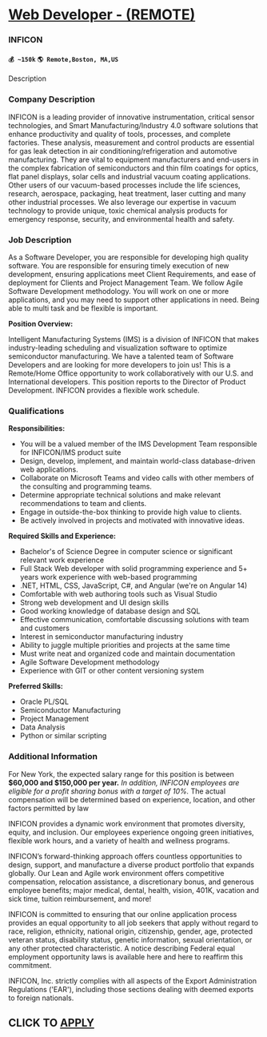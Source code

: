 # [Web Developer - (REMOTE)](https://www.remotewlb.com/apply/web-developer-remote-73950)  
### INFICON  
#### `💰 ~150k` `🌎 Remote,Boston, MA,US`  

Description

### Company Description

INFICON is a leading provider of innovative instrumentation, critical sensor technologies, and Smart Manufacturing/Industry 4.0 software solutions that enhance productivity and quality of tools, processes, and complete factories. These analysis, measurement and control products are essential for gas leak detection in air conditioning/refrigeration and automotive manufacturing. They are vital to equipment manufacturers and end-users in the complex fabrication of semiconductors and thin film coatings for optics, flat panel displays, solar cells and industrial vacuum coating applications. Other users of our vacuum-based processes include the life sciences, research, aerospace, packaging, heat treatment, laser cutting and many other industrial processes. We also leverage our expertise in vacuum technology to provide unique, toxic chemical analysis products for emergency response, security, and environmental health and safety.

### Job Description

As a Software Developer, you are responsible for developing high quality software. You are responsible for ensuring timely execution of new development, ensuring applications meet Client Requirements, and ease of deployment for Clients and Project Management Team. We follow Agile Software Development methodology. You will work on one or more applications, and you may need to support other applications in need. Being able to multi task and be flexible is important.

 **Position Overview:**

Intelligent Manufacturing Systems (IMS) is a division of INFICON that makes industry-leading scheduling and visualization software to optimize semiconductor manufacturing. We have a talented team of Software Developers and are looking for more developers to join us! This is a Remote/Home Office opportunity to work collaboratively with our U.S. and International developers. This position reports to the Director of Product Development. INFICON provides a flexible work schedule.

### Qualifications

 **Responsibilities:**

  * You will be a valued member of the IMS Development Team responsible for INFICON/IMS product suite
  * Design, develop, implement, and maintain world-class database-driven web applications.
  * Collaborate on Microsoft Teams and video calls with other members of the consulting and programming teams.
  * Determine appropriate technical solutions and make relevant recommendations to team and clients.
  * Engage in outside-the-box thinking to provide high value to clients.
  * Be actively involved in projects and motivated with innovative ideas.

 **Required Skills and Experience:**

  * Bachelor's of Science Degree in computer science or significant relevant work experience
  * Full Stack Web developer with solid programming experience and 5+ years work experience with web-based programming
  * .NET, HTML, CSS, JavaScript, C#, and Angular (we're on Angular 14)
  * Comfortable with web authoring tools such as Visual Studio
  * Strong web development and UI design skills
  * Good working knowledge of database design and SQL
  * Effective communication, comfortable discussing solutions with team and customers
  * Interest in semiconductor manufacturing industry
  * Ability to juggle multiple priorities and projects at the same time
  * Must write neat and organized code and maintain documentation
  * Agile Software Development methodology
  * Experience with GIT or other content versioning system

 **Preferred Skills:**

  * Oracle PL/SQL
  * Semiconductor Manufacturing
  * Project Management
  * Data Analysis
  * Python or similar scripting

### Additional Information

For New York, the expected salary range for this position is between **$60,000 and $150,000 per year.** _In addition, INFICON employees are eligible for a profit sharing bonus with a target of 10%._ The actual compensation will be determined based on experience, location, and other factors permitted by law

INFICON provides a dynamic work environment that promotes diversity, equity, and inclusion. Our employees experience ongoing green initiatives, flexible work hours, and a variety of health and wellness programs.

INFICON’s forward-thinking approach offers countless opportunities to design, support, and manufacture a diverse product portfolio that expands globally. Our Lean and Agile work environment offers competitive compensation, relocation assistance, a discretionary bonus, and generous employee benefits; major medical, dental, health, vision, 401K, vacation and sick time, tuition reimbursement, and more!

INFICON is committed to ensuring that our online application process provides an equal opportunity to all job seekers that apply without regard to race, religion, ethnicity, national origin, citizenship, gender, age, protected veteran status, disability status, genetic information, sexual orientation, or any other protected characteristic. A notice describing Federal equal employment opportunity laws is available here and here to reaffirm this commitment.

INFICON, Inc. strictly complies with all aspects of the Export Administration Regulations ('EAR'), including those sections dealing with deemed exports to foreign nationals.

  
## CLICK TO [APPLY](https://www.remotewlb.com/apply/web-developer-remote-73950)

